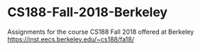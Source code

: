 # CS188-Fall-2018-Berkeley
Assignments for the course CS188 Fall 2018 offered at Berkeley https://inst.eecs.berkeley.edu/~cs188/fa18/
